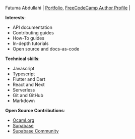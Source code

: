 Fatuma Abdullahi | [Portfolio](https://blog.hijabicoder.dev), [FreeCodeCamp Author Profile](https://www.freecodecamp.org/news/author/fatuma) |

**Interests**:

- API documentation
- Contributing guides
- How-To guides
- In-depth tutorials
- Open source and docs-as-code

**Technical skills**:

- Javascript
- Typescript
- Flutter and Dart
- React and Next
- Serverless
- Git and GitHub
- Markdown

**Open Source Contributions**:

- [Ocaml.org](https://github.com/ocaml/ocaml.org/pulls?q=is%3Apr+author%3AFatumaA+is%3Aclosed)
- [Supabase](https://github.com/supabase/supabase/pulls?q=is%3Apr+author%3AFatumaA+is%3Aclosed)
- [Supabase Community](https://github.com/supabase-community/flutter-auth-ui/pulls?q=is%3Apr+author%3AFatumaA+is%3Aclosed)
